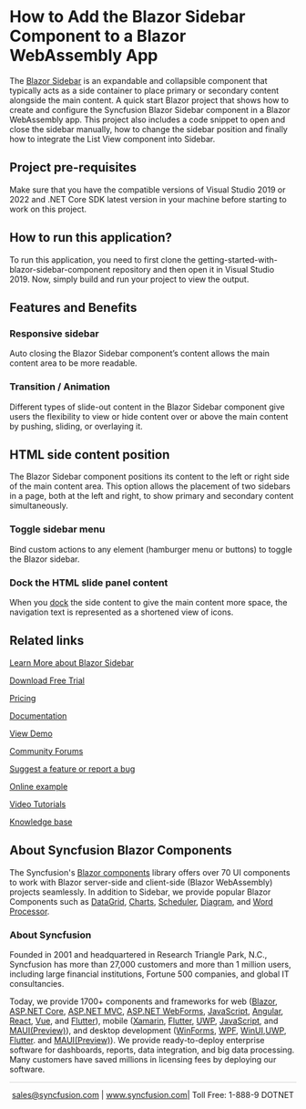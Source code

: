# How to Add the Blazor Sidebar Component to a Blazor WebAssembly App

The [Blazor Sidebar](https://www.syncfusion.com/blazor-components/blazor-sidebar?utm_source=github&utm_medium=listing&utm_campaign=blazor-sidebar-github-samples) is an expandable and collapsible component that typically acts as a side container to place primary or secondary content alongside the main content. A quick start Blazor project that shows how to create and configure the Syncfusion Blazor Sidebar component in a Blazor WebAssembly app. This project also includes a code snippet to open and close the sidebar manually, how to change the sidebar position and finally how to integrate the List View component into Sidebar.

## Project pre-requisites
Make sure that you have the compatible versions of Visual Studio 2019 or 2022 and .NET Core SDK latest version in your machine before starting to work on this project.

## How to run this application?
To run this application, you need to first clone the getting-started-with-blazor-sidebar-component repository and then open it in Visual Studio 2019. Now, simply build and run your project to view the output.

## Features and Benefits

### Responsive sidebar

Auto closing the Blazor Sidebar component’s content allows the main content area to be more readable.

### Transition / Animation

Different types of slide-out content in the Blazor Sidebar component give users the flexibility to view or hide content over or above the main content by pushing, sliding, or overlaying it.

## HTML side content position

The Blazor Sidebar component positions its content to the left or right side of the main content area. This option allows the placement of two sidebars in a page, both at the left and right, to show primary and secondary content simultaneously.

### Toggle sidebar menu

Bind custom actions to any element (hamburger menu or buttons) to toggle the Blazor sidebar.

### Dock the HTML slide panel content

When you [dock](https://blazor.syncfusion.com/documentation/sidebar/docking-sidebar?utm_source=github&utm_medium=listing&utm_campaign=blazor-sidebar-github-samples) the side content to give the main content more space, the navigation text is represented as a shortened view of icons.

## Related links
[Learn More about Blazor Sidebar](https://www.syncfusion.com/blazor-components/blazor-sidebar?utm_source=github&utm_medium=listing&utm_campaign=blazor-sidebar-github-samples)

[Download Free Trial](https://www.syncfusion.com/downloads/blazor?utm_source=github&utm_medium=listing&utm_campaign=blazor-sidebar-github-samples)

[Pricing](https://www.syncfusion.com/sales/products/blazor?utm_source=github&utm_medium=listing&utm_campaign=blazor-sidebar-github-samples)

[Documentation](https://blazor.syncfusion.com/documentation/sidebar/getting-started?utm_source=github&utm_medium=listing&utm_campaign=blazor-sidebar-github-samples)

[View Demo](https://github.com/SyncfusionExamples/getting-started-with-blazor-sidebar-component?theme=bootstrap4?utm_source=github&utm_medium=listing&utm_campaign=blazor-sidebar-github-samples)

[Community Forums](https://www.syncfusion.com/forums/blazor-components?utm_source=github&utm_medium=listing&utm_campaign=blazor-sidebar-github-samples)

[Suggest a feature or report a bug](https://www.syncfusion.com/feedback/blazor-components?utm_source=github&utm_medium=listing&utm_campaign=blazor-sidebar-github-samples)

[Online example](https://blazor.syncfusion.com/demos/sidebar/default-functionalities?utm_source=github&utm_medium=listing&utm_campaign=blazor-sidebar-github-samples)

[Video Tutorials](https://www.syncfusion.com/tutorial-videos/blazor/sidebar?utm_source=github&utm_medium=listing&utm_campaign=blazor-sidebar-github-samples)

[Knowledge base](https://www.syncfusion.com/kb/blazor-components?utm_source=github&utm_medium=listing&utm_campaign=blazor-sidebar-github-samples)


## About Syncfusion Blazor Components
The Syncfusion's [Blazor components](https://www.syncfusion.com/blazor-components?utm_source=github&utm_medium=listing&utm_campaign=blazor-sidebar-github-samples) library offers over 70 UI components to work with Blazor server-side and client-side (Blazor WebAssembly) projects seamlessly. In addition to Sidebar, we provide popular Blazor Components such as [DataGrid](https://www.syncfusion.com/blazor-components/blazor-datagrid?utm_source=github&utm_medium=listing&utm_campaign=blazor-sidebar-github-samples), [Charts](https://www.syncfusion.com/blazor-components/blazor-charts?utm_source=github&utm_medium=listing&utm_campaign=blazor-sidebar-github-samples), [Scheduler](https://www.syncfusion.com/blazor-components/blazor-scheduler?utm_source=github&utm_medium=listing&utm_campaign=blazor-sidebar-github-samples), [Diagram](https://www.syncfusion.com/blazor-components/blazor-diagram?utm_source=github&utm_medium=listing&utm_campaign=blazor-sidebar-github-samples), and [Word Processor](https://www.syncfusion.com/blazor-components/blazor-word-processor?utm_source=github&utm_medium=listing&utm_campaign=blazor-sidebar-github-samples).

### About Syncfusion
Founded in 2001 and headquartered in Research Triangle Park, N.C., Syncfusion has more than 27,000 customers and more than 1 million users, including large financial institutions, Fortune 500 companies, and global IT consultancies.

Today, we provide 1700+ components and frameworks for web ([Blazor](https://www.syncfusion.com/blazor-components?utm_source=github&utm_medium=listing&utm_campaign=blazor-sidebar-github-samples), [ASP.NET Core](https://www.syncfusion.com/aspnet-core-ui-controls?utm_source=github&utm_medium=listing&utm_campaign=blazor-sidebar-github-samples), [ASP.NET MVC](https://www.syncfusion.com/aspnet-mvc-ui-controls?utm_source=github&utm_medium=listing&utm_campaign=blazor-sidebar-github-samples), [ASP.NET WebForms](https://www.syncfusion.com/jquery/aspnet-webforms-ui-controls?utm_source=github&utm_medium=listing&utm_campaign=blazor-sidebar-github-samples), [JavaScript](https://www.syncfusion.com/javascript-ui-controls?utm_source=github&utm_medium=listing&utm_campaign=blazor-sidebar-github-samples), [Angular](https://www.syncfusion.com/angular-ui-components?utm_source=github&utm_medium=listing&utm_campaign=blazor-sidebar-github-samples), [React](https://www.syncfusion.com/react-ui-components?utm_source=github&utm_medium=listing&utm_campaign=blazor-sidebar-github-samples), [Vue](https://www.syncfusion.com/vue-ui-components?utm_source=github&utm_medium=listing&utm_campaign=blazor-sidebar-github-samples), and [Flutter](https://www.syncfusion.com/flutter-widgets?utm_source=github&utm_medium=listing&utm_campaign=blazor-sidebar-github-samples)), mobile ([Xamarin](https://www.syncfusion.com/xamarin-ui-controls?utm_source=github&utm_medium=listing&utm_campaign=blazor-sidebar-github-samples), [Flutter](https://www.syncfusion.com/flutter-widgets?utm_source=github&utm_medium=listing&utm_campaign=blazor-sidebar-github-samples), [UWP](https://www.syncfusion.com/uwp-ui-controls?utm_source=github&utm_medium=listing&utm_campaign=blazor-sidebar-github-samples), [JavaScript](https://www.syncfusion.com/javascript-ui-controls?utm_source=github&utm_medium=listing&utm_campaign=blazor-sidebar-github-samples), and [MAUI(Preview)](https://www.syncfusion.com/maui-controls?utm_source=github&utm_medium=listing&utm_campaign=blazor-sidebar-github-samples)), and desktop development ([WinForms](https://www.syncfusion.com/winforms-ui-controls?utm_source=github&utm_medium=listing&utm_campaign=blazor-sidebar-github-samples), [WPF](https://www.syncfusion.com/wpf-controls?utm_source=github&utm_medium=listing&utm_campaign=blazor-sidebar-github-samples), [WinUI](https://www.syncfusion.com/winui-controls?utm_source=github&utm_medium=listing&utm_campaign=blazor-sidebar-github-samples),[UWP](https://www.syncfusion.com/uwp-ui-controls?utm_source=github&utm_medium=listing&utm_campaign=blazor-sidebar-github-samples), [Flutter](https://www.syncfusion.com/flutter-widgets?utm_source=github&utm_medium=listing&utm_campaign=blazor-sidebar-github-samples). and [MAUI(Preview)](https://www.syncfusion.com/maui-controls?utm_source=github&utm_medium=listing&utm_campaign=blazor-sidebar-github-samples)). We provide ready-to-deploy enterprise software for dashboards, reports, data integration, and big data processing. Many customers have saved millions in licensing fees by deploying our software.

<hr style="height:0.3px;border:none;color:lightgrey;background-color:lightgrey;" />

<p align="center">
<a href="mailto:sales@syncfusion.com?Subject=Syncfusion Blazor Sidebar - GitHub" target="_top">sales@syncfusion.com</a> | <a href="https://www.syncfusion.com?utm_source=github&utm_medium=listing&utm_campaign=blazor-sidebar-github-samples">www.syncfusion.com</a>| Toll Free: 1-888-9 DOTNET <br>
</p>
